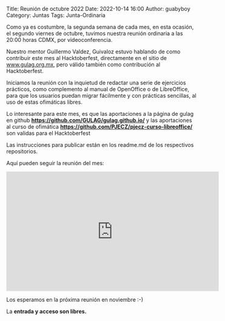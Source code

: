 Title: Reunión de octubre 2022
Date: 2022-10-14 16:00
Author: guabyboy
Category: Juntas
Tags: Junta-Ordinaria

Como ya es costumbre, la segunda semana de cada mes, en esta ocasión, el segundo viernes de octubre, tuvimos nuestra reunión ordinaria a las 20:00 horas CDMX, por videoconferencia.

Nuestro mentor Guillermo Valdez, Guivaloz estuvo hablando de como contribuir este mes al Hacktoberfest, directamente en el sitio de www.gulag.org.mx, pero válido también como contribución al Hacktoberfest.

Iniciamos la reunión con la inquietud de redactar una serie de ejercicios prácticos, como complemento al manual de OpenOffice o de LibreOffice, para que los usuarios puedan migrar fácilmente y con prácticas sencillas, al uso de estas ofimáticas libres.

Lo interesante para este mes, es que las aportaciones a la página de gulag en github __https://github.com/GULAG/gulag.github.io/__ y las aportaciones al curso de ofimática __https://github.com/PJECZ/pjecz-curso-libreoffice/__ son validas para el Hacktoberfest

Las instrucciones para publicar están en los readme.md de los respectivos repositorios.
 
Aquí pueden seguir la reunión del mes:

<iframe width="560" height="315" src="https://www.youtube.com/embed/-x35V1x9eOw" title="YouTube video player" frameborder="0" allow="accelerometer; autoplay; clipboard-write; encrypted-media; gyroscope; picture-in-picture" allowfullscreen></iframe>


Los esperamos en la próxima reunión en noviembre :-)

 La __entrada y acceso son libres.__

